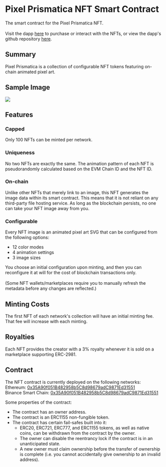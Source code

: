 # Pixel Prismatica NFT Smart Contract
The smart contract for the Pixel Prismatica NFT.<br/><br/>
Visit the dapp [here](https://musicslayer.github.io/pixel_prismatica_dapp/) to purchase or interact with the NFTs, or view the dapp's github repository [here](https://github.com/musicslayer/pixel_prismatica_dapp).

## Summary
Pixel Prismatica is a collection of configurable NFT tokens featuring on-chain animated pixel art.

## Sample Image
![](sample.svg)

## Features
### Capped
Only 100 NFTs can be minted per network.

### Uniqueness
No two NFTs are exactly the same. The animation pattern of each NFT is pseudorandomly calculated based on the EVM Chain ID and the NFT ID.

### On-chain
Unlike other NFTs that merely link to an image, this NFT generates the image data within its smart contract. This means that it is not reliant on any third-party file hosting service. As long as the blockchain persists, no one can take your NFT image away from you.

### Configurable
Every NFT image is an animated pixel art SVG that can be configured from the following options:
- 12 color modes
- 4 animation settings
- 3 image sizes

You choose an initial configuration upon minting, and then you can reconfigure it at will for the cost of blockchain transactions only.<br/><br/>
(Some NFT wallets/marketplaces require you to manually refresh the metadata before any changes are reflected.)

## Minting Costs
The first NFT of each network's collection will have an initial minting fee. That fee will increase with each minting.

## Royalties
Each NFT provides the creator with a 3% royalty whenever it is sold on a marketplace supporting ERC-2981.

## Contract
The NFT contract is currently deployed on the following networks:<br/>
Ethereum: [0x35A90f051B482958b5C8d98679adC9871Ed31551](https://etherscan.io/address/0x35A90f051B482958b5C8d98679adC9871Ed31551)<br/>
Binance Smart Chain: [0x35A90f051B482958b5C8d98679adC9871Ed31551](https://bscscan.com/address/0x35A90f051B482958b5C8d98679adC9871Ed31551)

Some properties of the contract:
- The contract has an owner address.
- The contract is an ERC1155 non-fungible token.
- The contract has certain fail-safes built into it:
  - ERC20, ERC721, ERC777, and ERC1155 tokens, as well as native coins, can be withdrawn from the contract by the owner.
  - The owner can disable the reentrancy lock if the contract is in an unanticipated state.
  - A new owner must claim ownership before the transfer of ownership is complete (i.e. you cannot accidentally give ownership to an invalid address).
